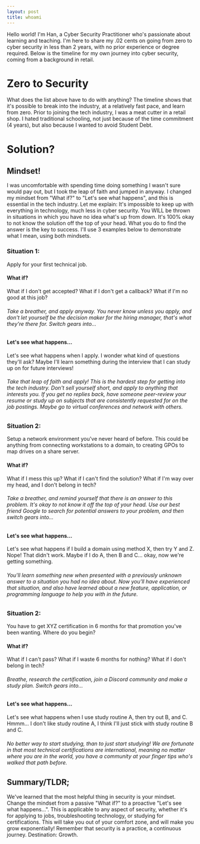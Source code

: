 ```yaml
---
layout: post
title: whoami
---
```


Hello world! I'm Han, a Cyber Security Practitioner who's passionate about learning and teaching. I'm here to share my .02 cents on going from zero to cyber security in less than 2 years, with no prior experience or degree required. Below is the timeline for my own journey into cyber security, coming from a background in retail.


# Zero to Security
What does the list above have to do with anything? The timeline shows that it's possible to break into the industry, at a relatively fast pace, and learn from zero. Prior to joining the tech industry, I was a meat cutter in a retail shop. I hated traditional schooling, not just because of the time commitment (4 years), but also because I wanted to avoid Student Debt. 

# Solution?
## Mindset!
I was uncomfortable with spending time doing something I wasn't sure would pay out, but I took the leap of faith and jumped in anyway. I changed my mindset from "What if?" to "Let's see what happens", and this is essential in the tech industry. Let me explain: It's impossible to keep up with everything in technology, much less in cyber security. You WILL be thrown in situations in which you have no idea what's up from down. It's 100% okay to not know the solution off the top of your head. What you do to find the answer is the key to success. I'll use 3 examples below to demonstrate what I mean, using both mindsets.


### Situation 1:
Apply for your first technical job.

#### What if?
What if I don't get accepted? What if I don't get a callback? What if I'm no good at this job?

###### Take a breather, and apply anyway. You never know unless you apply, and don't let yourself be the decision maker for the hiring manager, that's what they're there for. Switch gears into...

#### Let's see what happens...
Let's see what happens when I apply. I wonder what kind of questions they'll ask? Maybe I'll learn something during the interview that I can study up on for future interviews!

###### Take that leap of faith and apply! This is the hardest step for getting into the tech industry. Don't sell yourself short, and apply to anything that interests you. If you get no replies back, have someone peer-review your resume or study up on subjects that are consistently requested for on the job postings. Maybe go to virtual conferences and network with others. 

### Situation 2:
Setup a network environment you've never heard of before. This could be anything from connecting workstations to a domain, to creating GPOs to map drives on a share server.

#### What if?
What if I mess this up? What if I can't find the solution? What if I'm way over my head, and I don't belong in tech?

###### Take a breather, and remind yourself that there is an answer to this problem. It's okay to not know it off the top of your head. Use our best friend Google to search for potential answers to your problem, and then switch gears into...

#### Let's see what happens...
Let's see what happens if I build a domain using method X, then try Y and Z. Nope! That didn't work. Maybe if I do A, then B and C... okay, now we're getting something. 

###### You'll learn something new when presented with a previously unknown answer to a situation you had no idea about. Now you'll have experienced that situation, and also have learned about a new feature, application, or programming language to help you with in the future. 

### Situation 2:
You have to get XYZ certification in 6 months for that promotion you've been wanting. Where do you begin?

#### What if?
What if I can't pass? What if I waste 6 months for nothing? What if I don't belong in tech?

###### Breathe, research the certification, join a Discord community and make a study plan. Switch gears into...

#### Let's see what happens...
Let's see what happens when I use study routine A, then try out B, and C. Hmmm... I don't like study routine A, I think I'll just stick with study routine B and C. 

###### No better way to start studying, than to just start studying! We are fortunate in that most technical certifications are international, meaning no matter where you are in the world, you have a community at your finger tips who's walked that path before. 

## Summary/TLDR;
We've learned that the most helpful thing in security is your mindset. Change the mindset from a passive "What if?" to a proactive "Let's see what happens...". This is applicable to any aspect of security, whether it's for applying to jobs, troubleshooting technology, or studying for certifications. This will take you out of your comfort zone, and will make you grow exponentially! Remember that security is a practice, a continuous journey. Destination: Growth. 

